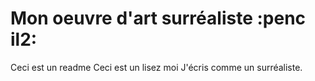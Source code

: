 # Mon oeuvre d'art surréaliste :penc il2:
Ceci est un readme
Ceci est un lisez moi
J'écris comme un surréaliste.
